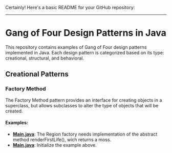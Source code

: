 Certainly! Here's a basic README for your GitHub repository:

---

# Gang of Four Design Patterns in Java

This repository contains examples of Gang of Four design patterns implemented in Java. Each design pattern is categorized based on its type: creational, structural, and behavioral.

## Creational Patterns

### Factory Method

The Factory Method pattern provides an interface for creating objects in a superclass, but allows subclasses to alter the type of objects that will be created.

#### Examples:
- **[Main.java](creational/factory-method/factory/Region.java)**: The Region factory needs implementation of the abstract method renderFirstLife(), wich returns a moss.
- **[Main.java](creational/factory-method/Main.java)**: Initialize the example above.
